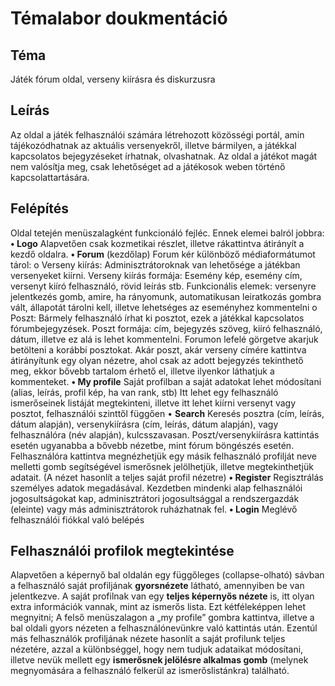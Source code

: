 # Témalabor doukmentáció

## Téma
Játék fórum oldal, verseny kiírásra és diskurzusra

## Leírás
Az oldal a játék felhasználói számára létrehozott közösségi portál, amin tájékozódhatnak az aktuális versenyekről, illetve bármilyen, a játékkal kapcsolatos bejegyzéseket írhatnak, olvashatnak. Az oldal a játékot magát nem valósítja meg, csak lehetőséget ad a játékosok weben történő kapcsolattartására.

## Felépítés
Oldal tetején menüszalagként funkcionáló fejléc. Ennek elemei balról jobbra:
  **•	Logo**
    Alapvetően csak kozmetikai részlet, illetve rákattintva átirányít a kezdő oldalra.
  **•	Forum** (kezdőlap)
    Forum kér különböző médiaformátumot tárol:
    o	Verseny kiírás: Adminisztrátoroknak van lehetősége a játékban versenyeket kiírni. 
      Verseny kiírás formája: Esemény kép, esemény cím, versenyt kiíró felhasználó, rövid leírás stb. Funkcionális elemek: versenyre jelentkezés gomb, amire, ha rányomunk, automatikusan leiratkozás gombra vált, állapotát tárolni kell, illetve lehetséges az eseményhez    kommentelni
    o	Poszt: Bármely felhasználó írhat ki posztot, ezek a játékkal kapcsolatos fórumbejegyzések.
      Poszt formája: cím, bejegyzés szöveg, kiíró felhasználó, dátum, illetve ez alá is lehet kommentelni. Forumon lefelé görgetve akarjuk betölteni a korábbi posztokat. Akár poszt, akár verseny címére kattintva átirányítunk egy olyan nézetre, ahol csak az adott bejegyzés tekinthető meg, ekkor bővebb tartalom érhető el, illetve ilyenkor láthatjuk a kommenteket. 
  **•	My profile**
  Saját profilban a saját adatokat lehet módosítani (alias, leírás, profil kép, ha van rank, stb)
Itt lehet egy felhasználó ismerőseinek listáját megtekinteni, illetve itt lehet kiírni versenyt vagy posztot, felhasználói szinttől függően
•	**Search**
  Keresés posztra (cím, leírás, dátum alapján), versenykiírásra (cím, leírás, dátum alapján), vagy felhasználóra (név alapján), kulcsszavasan. Poszt/versenykiírásra kattintás esetén ugyanabba a bővebb nézetbe, mint fórum böngészés esetén. 
Felhasználóra kattintva megnézhetjük egy másik felhasználó profilját neve melletti gomb segítségével ismerősnek jelölhetjük, illetve megtekinthetjük adatait. (A nézet hasonlít a teljes saját profil nézetre)
**•	Register**
  Regisztrálás személyes adatok megadásával.
Kezdetben mindenki alap felhasználói jogosultságokat kap, adminisztrátori jogosultsággal a rendszergazdák (eleinte) vagy más adminisztrátorok ruházhatnak fel.
**•	Login**
  Meglévő felhasználói fiókkal való belépés
## Felhasználói profilok megtekintése
Alapvetően a képernyő bal oldalán egy függőleges (collapse-olható) sávban a felhasználó saját profiljának **gyorsnézete** látható, amennyiben be van jelentkezve. A saját profilnak van egy **teljes képernyős nézete** is, itt olyan extra információk vannak, mint az ismerős lista. Ezt kétféleképpen lehet megnyitni; A felső menüszalagon a „my profile” gombra kattintva, illetve a bal oldali gyors nézeten a felhasználónevünkre való kattintás után.
Ezentúl más felhasználók profiljának nézete hasonlít a saját profilunk teljes nézetére, azzal a különbséggel, hogy nem tudjuk adataikat módosítani, illetve nevük mellett egy **ismerősnek jelölésre alkalmas gomb** (melynek megnyomására a felhasználó felkerül az ismerőslistánkra) található.
